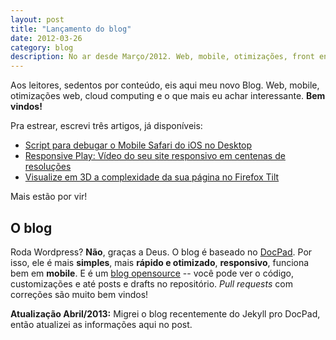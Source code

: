 ```yaml
---
layout: post
title: "Lançamento do blog"
date: 2012-03-26
category: blog
description: No ar desde Março/2012. Web, mobile, otimizações, front end.
---
```


Aos leitores, sedentos por conteúdo, eis aqui meu novo Blog. Web, mobile, otimizações web, cloud computing e o que mais eu achar interessante. **Bem vindos!**

Pra estrear, escrevi três artigos, já disponíveis:

* [Script para debugar o Mobile Safari do iOS no Desktop](/debug-mobile-safari-ios/)
* [Responsive Play: Vídeo do seu site responsivo em centenas de resoluções](/responsive-video-play/)
* [Visualize em 3D a complexidade da sua página no Firefox Tilt](/firefox-tilt-3d-inspector/)

Mais estão por vir!

O blog
------

Roda Wordpress? **Não**, graças a Deus. O blog é baseado no [DocPad](http://docpad.org). Por isso, ele é mais **simples**, mais **rápido e otimizado**, **responsivo**, funciona bem em **mobile**. E é um [blog opensource](https://github.com/sergiolopes/blog "Repositório do blog no Github") -- você pode ver o código, customizações e até posts e drafts no repositório. *Pull requests* com correções são muito bem vindos!

**Atualização Abril/2013:** Migrei o blog recentemente do Jekyll pro DocPad, então atualizei as informações aqui no post.

